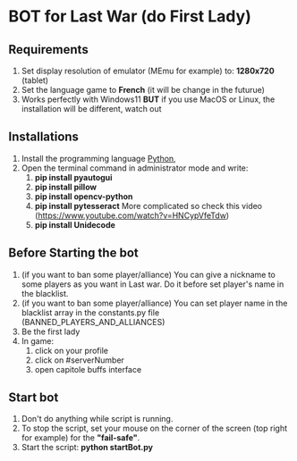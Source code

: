 # BOT for Last War (do First Lady)

## Requirements

1. Set display resolution of emulator (MEmu for example) to: **1280x720** (tablet)
2. Set the language game to **French** (it will be change in the futurue)
3. Works perfectly with Windows11 **BUT** if you use MacOS or Linux, the installation will be different, watch out

## Installations

1. Install the programming language [Python](https://www.python.org/downloads/),
2. Open the terminal command in administrator mode and write:
   1. **pip install pyautogui**
   2. **pip install pillow**
   3. **pip install opencv-python**
   4. **pip install pytesseract** More complicated so check this video (https://www.youtube.com/watch?v=HNCypVfeTdw)
   5. **pip install Unidecode**

## Before Starting the bot

1. (if you want to ban some player/alliance) You can give a nickname to some players as you want in Last war. Do it before set player's name in the blacklist.
2. (if you want to ban some player/alliance) You can set player name in the blacklist array in the constants.py file (BANNED_PLAYERS_AND_ALLIANCES)
3. Be the first lady
4. In game:
   1. click on your profile
   2. click on #serverNumber
   3. open capitole buffs interface

## Start bot

1. Don't do anything while script is running.
2. To stop the script, set your mouse on the corner of the screen (top right for example) for the **"fail-safe"**.
3. Start the script: **python startBot.py**
